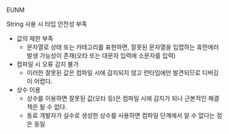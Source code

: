 EUNM 

String 사용 시 타입 안전성 부족

- 값의 제한 부족 
  - 문자열로 상태 또는 카테고리를 표현하면, 잘못된 문자열을 입렵하는 휴먼에러 발생 가능성이 존재(오타 또는 대문자 입력에 소문자를 입력)
- 컴파일 시 오류 감지 불가
  - 이러한 잘못된 값은 컴파일 시에 감지되지 않고 런타임에만 발견되므로 디버깅이 어렵다.
- 상수 이용
  - 상수를 이용하면 잘못된 값(오타 등)은 컴파일 시에 감지가 되나 근본적인 해결책은 될 수 없다.
  - 동료 개발자가 실수로 생성한 상수를 사용하면 컴파일 단계에서 알 수 없다는 점은 동일